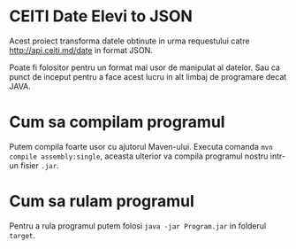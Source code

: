 # CEITI Date Elevi to JSON
Acest proiect transforma datele obtinute in urma requestului catre http://api.ceiti.md/date in format JSON.

Poate fi folositor pentru un format mai usor de manipulat al datelor. Sau ca punct de inceput pentru a face acest lucru in alt limbaj de programare decat JAVA.

# Cum sa compilam programul
Putem compila foarte usor cu ajutorul Maven-ului. Executa comanda `mvn compile assembly:single`, aceasta ulterior va compila programul nostru intr-un fisier `.jar`.

# Cum sa rulam programul
Pentru a rula programul putem folosi `java -jar Program.jar` in folderul `target`.
